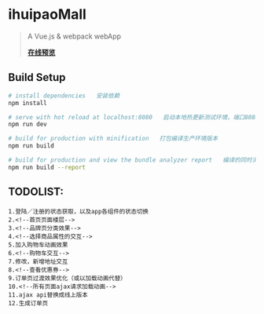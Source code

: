 # ihuipaoMall

> A Vue.js & webpack webApp
> 
> [**在线预览**](http://t.cn/RXGYel7)

## Build Setup

``` bash
# install dependencies   安装依赖
npm install

# serve with hot reload at localhost:8080   启动本地热更新测试环境，端口8080
npm run dev

# build for production with minification   打包编译生产环境版本
npm run build

# build for production and view the bundle analyzer report   编译的同时浏览打包分析报告
npm run build --report
```

## TODOLIST: 
    1.登陆／注册的状态获取，以及app各组件的状态切换
    2.<!--首页页面楼层-->
    3.<!--品牌页分类效果-->
    4.<!--选择商品属性的交互-->
    5.加入购物车动画效果
    6.<!--购物车交互-->
    7.修改，新增地址交互
    8.<!--查看优惠券-->
    9.订单页过渡效果优化（或以加载动画代替）
    10.<!--所有页面ajax请求加载动画-->
    11.ajax api替换成线上版本
    12.生成订单页
